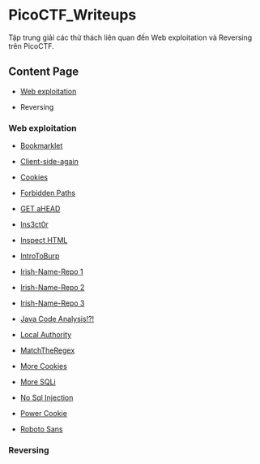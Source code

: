 # PicoCTF_Writeups

Tập trung giải các thử thách liên quan đến Web exploitation và Reversing trên PicoCTF.

## Content Page

- [Web exploitation](https://github.com/DucThinh47/PicoCTF_Writeups/tree/main#web-exploitation)

- Reversing

### Web exploitation

- [Bookmarklet](https://github.com/DucThinh47/PicoCTF_Writeups/blob/main/Web_Exploitation/Bookmarklet.md)

- [Client-side-again](https://github.com/DucThinh47/PicoCTF_Writeups/blob/main/Web_Exploitation/Client_side_again.md)

- [Cookies](https://github.com/DucThinh47/PicoCTF_Writeups/blob/main/Web_Exploitation/Cookies.md)

- [Forbidden Paths](https://github.com/DucThinh47/PicoCTF_Writeups/blob/main/Web_Exploitation/Forbidden_Paths.md)

- [GET aHEAD](https://github.com/DucThinh47/PicoCTF_Writeups/blob/main/Web_Exploitation/GET_aHEAD.md)

- [Ins3ct0r](https://github.com/DucThinh47/PicoCTF_Writeups/blob/main/Web_Exploitation/Ins3ct0r.md)

- [Inspect HTML](https://github.com/DucThinh47/PicoCTF_Writeups/blob/main/Web_Exploitation/Inspect_HTML.md)

- [IntroToBurp](https://github.com/DucThinh47/PicoCTF_Writeups/blob/main/Web_Exploitation/Intro_To_Burp.md)

- [Irish-Name-Repo 1](https://github.com/DucThinh47/PicoCTF_Writeups/blob/main/Web_Exploitation/Irish_Name_Repo_1.md)

- [Irish-Name-Repo 2](https://github.com/DucThinh47/PicoCTF_Writeups/blob/main/Web_Exploitation/Irish_Name_Repo_2.md)

- [Irish-Name-Repo 3](https://github.com/DucThinh47/PicoCTF_Writeups/blob/main/Web_Exploitation/Irish_Name_Repo_3.md)

- [Java Code Analysis!?!](https://github.com/DucThinh47/PicoCTF_Writeups/blob/main/Web_Exploitation/Java_Code_Analysis.md)

- [Local Authority](https://github.com/DucThinh47/PicoCTF_Writeups/blob/main/Web_Exploitation/Local_Authority.md)

- [MatchTheRegex](https://github.com/DucThinh47/PicoCTF_Writeups/blob/main/Web_Exploitation/MatchTheRegex.md)

- [More Cookies](https://github.com/DucThinh47/PicoCTF_Writeups/blob/main/Web_Exploitation/More_Cookies.md)

- [More SQLi](https://github.com/DucThinh47/PicoCTF_Writeups/blob/main/Web_Exploitation/More_SQLi.md)

- [No Sql Injection](https://github.com/DucThinh47/PicoCTF_Writeups/blob/main/Web_Exploitation/No_Sql_Injection.md)

- [Power Cookie](https://github.com/DucThinh47/PicoCTF_Writeups/blob/main/Web_Exploitation/Power_Cookie.md)

- [Roboto Sans]()
### Reversing
